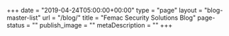 +++
date = "2019-04-24T05:00:00+00:00"
type = "page"
layout = "blog-master-list"
url = "/blog/"
title = "Femac Security Solutions Blog"
page-status = ""
publish_image = ""
metaDescription = ""
+++